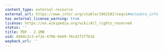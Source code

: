 ```yaml
---
content_type: external-resource
external_url: https://www.jstor.org/stable/1962581?seq=1#metadata_info_tab_contents
has_external_license_warning: true
license: https://en.wikipedia.org/wiki/All_rights_reserved
status: ''
title: PDF - 2.1MB
uid: d48dc3c3-e72e-4796-9eb9-76c42f2ff61b
wayback_url: ''
---
```

